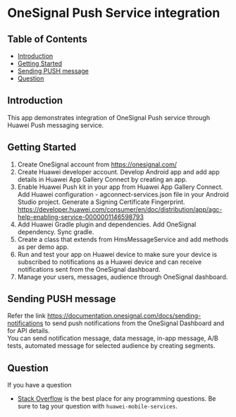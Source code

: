 # OneSignal Push Service integration

## Table of Contents
 * [Introduction](#introduction)
 * [Getting Started](#getting-started)
 * [Sending PUSH message](#sending-push-message)
 * [Question](#question) 
 

## Introduction
This app demonstrates integration of OneSignal Push service through Huawei Push messaging service.

## Getting Started
1. Create OneSignal account from https://onesignal.com/ 
2. Create Huawei developer account. Develop Android app and add app details in Huawei App Gallery Connect by creating an app.
3. Enable Huawei Push kit in your app from Huawei App Gallery Connect. Add Huawei configuration - agconnect-services.json file in your Android Studio project.
   Generate a Signing Certificate Fingerprint.
   https://developer.huawei.com/consumer/en/doc/distribution/app/agc-help-enabling-service-0000001146598793
4. Add Huawei Gradle plugin and dependencies. Add OneSignal dependency. Sync gradle.
5. Create a class that extends from HmsMessageService and add methods as per demo app.
6. Run and test your app on Huawei device to make sure your device is subscribed to notifications as a Huawei device and can receive notifications sent from the 
   OneSignal dashboard.
8. Manage your users, messages, audience through OneSignal dashboard.


## Sending PUSH message
Refer the link https://documentation.onesignal.com/docs/sending-notifications to send push notifications from the OneSignal Dashboard and for API details.  
You can send notification message, data message, in-app message, A/B tests, automated message for selected audience by creating segments.

## Question
If you have a question 
- [Stack Overflow](https://stackoverflow.com/questions/tagged/huawei-mobile-services) is the best place for any programming questions. 
  Be sure to tag your question with `huawei-mobile-services`.

